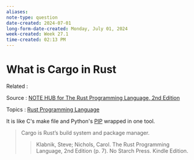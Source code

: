 ```yaml
---
aliases:
note-type: question
date-created: 2024-07-01
long-form-date-created: Monday, July 01, 2024
week-created: Week 27.1
time-created: 02:13 PM
---
```


# What is Cargo in Rust

Related :

Source : [NOTE HUB for The Rust Programming Language, 2nd Edition](NOTE%20HUB.md)

Topics : [Rust Programming Language](../../4-hub-notes-🚉/Rust.md)

It is like C's make file and Python's [PIP](../../3-permanent-notes-🧲/PIP.md) wrapped in one tool.

> Cargo is Rust’s build system and package manager.
>
> > Klabnik, Steve; Nichols, Carol. The Rust Programming Language, 2nd Edition
> > (p. 7). No Starch Press. Kindle Edition.
